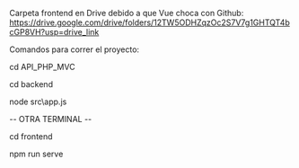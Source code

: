 Carpeta frontend en Drive debido a que Vue choca con Github: https://drive.google.com/drive/folders/12TW5ODHZqzOc2S7V7g1GHTQT4bcGP8VH?usp=drive_link

Comandos para correr el proyecto:

cd API_PHP_MVC

cd backend

node src\app.js

-- OTRA TERMINAL --

cd frontend

npm run serve
